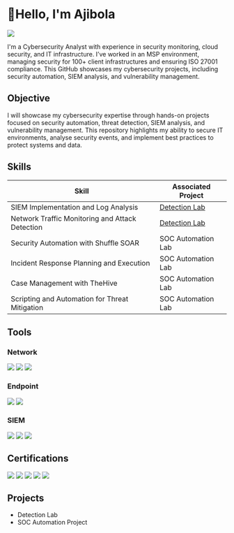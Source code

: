 # 👋Hello, I'm Ajibola
<a href="https://www.linkedin.com/in/ajibola-lawal/"><img src="https://img.shields.io/badge/-LinkedIn-0072b1?&style=for-the-badge&logo=linkedin&logoColor=white" /></a>


I'm a Cybersecurity Analyst with experience in security monitoring, cloud security, and IT infrastructure. I’ve worked in an MSP environment, managing security for 100+ client infrastructures and ensuring ISO 27001 compliance. This GitHub showcases my cybersecurity projects, including security automation, SIEM analysis, and vulnerability management.

## Objective

I will showcase my cybersecurity expertise through hands-on projects focused on security automation, threat detection, SIEM analysis, and vulnerability management. This repository highlights my ability to secure IT environments, analyse security events, and implement best practices to protect systems and data.

## Skills

| Skill                                         | Associated Project         |
|-----------------------------------------------|----------------------------|
| SIEM Implementation and Log Analysis          | <a href="https://google.com">Detection Lab</a>|
| Network Traffic Monitoring and Attack Detection | <a href="https://google.com">Detection Lab</a>|
| Security Automation with Shuffle SOAR         | SOC Automation Lab|
| Incident Response Planning and Execution      | SOC Automation Lab|
| Case Management with TheHive                  | SOC Automation Lab|
| Scripting and Automation for Threat Mitigation | SOC Automation Lab|

## Tools

### Network
<div>
    <img src="https://img.shields.io/badge/-Wireshark-1679A7?&style=for-the-badge&logo=Wireshark&logoColor=white" />
    <img src="https://img.shields.io/badge/-Suricata-EF3B2D?&style=for-the-badge&logo=Suricata&logoColor=white" />
    <img src="https://img.shields.io/badge/-Zeek-777BB4?&style=for-the-badge&logo=Zeek&logoColor=white" />
</div>

### Endpoint
<div>
    <img src="https://img.shields.io/badge/-Microsoft_Defender_for_Endpoint-00A4EF?&style=for-the-badge&logo=Microsoft&logoColor=white" />
    <img src="https://img.shields.io/badge/-Velociraptor-4B275F?&style=for-the-badge&logo=Velociraptor&logoColor=white" />
</div>

### SIEM
<div>
    <img src="https://img.shields.io/badge/-Microsoft_Sentinel-0078D4?&style=for-the-badge&logo=Microsoft&logoColor=white" />
    <img src="https://img.shields.io/badge/-Splunk-000000?&style=for-the-badge&logo=Splunk&logoColor=white" />
    <img src="https://img.shields.io/badge/-Elastic-005571?&style=for-the-badge&logo=Elastic&logoColor=white" />
</div>

## Certifications
<div>
<img src="https://img.shields.io/badge/-Microsoft%20Certified%3A%20Security%2C%20Compliance%2C%20and%20Identity%20Fundamentals%3A%20SC--900-0078D4?style=for-the-badge&logo=microsoft&logoColor=white" />
<img src="https://img.shields.io/badge/-Microsoft%20365%20Fundamentals%3A%20MS--900-0078D4?style=for-the-badge&logo=microsoft&logoColor=white" />
<img src="https://img.shields.io/badge/-Microsoft%20Certified%3A%20Azure%20Fundamentals%3A%20AZ--900-0078D4?style=for-the-badge&logo=microsoft&logoColor=white" />
<img src="https://img.shields.io/badge/-Microsoft%20Certified%3A%20Security%20Operations%20Analyst%20%28SC--200%29%20%3A%20Currently%20Studying-0078D4?style=for-the-badge&logo=microsoft&logoColor=white" />
<img src="https://img.shields.io/badge/-Certified%20Information%20Systems%20Security%20Professional%20%28CISSP%29%20%3A%20Currently%20Studying-4D9B7B?style=for-the-badge&logo=isc2&logoColor=white" />
</div>

## Projects
- Detection Lab
- SOC Automation Project

